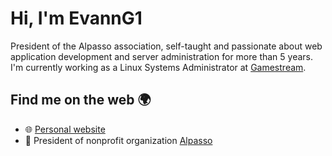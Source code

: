 # Hi, I'm EvannG1
President of the Alpasso association, self-taught and passionate about web application development and server administration for more than 5 years.<br>
I'm currently working as a Linux Systems Administrator at [Gamestream](https://gamestream.biz).

## Find me on the web 🌍
- 🌐 [Personal website](https://evanng1.fr)
- 🚀 President of nonprofit organization [Alpasso](https://alpasso.fr/)
